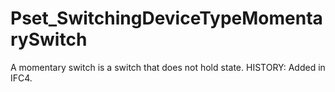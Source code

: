 # Pset_SwitchingDeviceTypeMomentarySwitch

A momentary switch is a switch that does not hold state.<!-- end of definition --> HISTORY: Added in IFC4.
